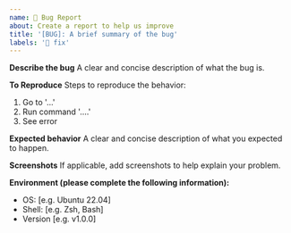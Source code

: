```yaml
---
name: 🐛 Bug Report
about: Create a report to help us improve
title: '[BUG]: A brief summary of the bug'
labels: '🐛 fix'
---
```


**Describe the bug**
A clear and concise description of what the bug is.

**To Reproduce**
Steps to reproduce the behavior:
1. Go to '...'
2. Run command '....'
3. See error

**Expected behavior**
A clear and concise description of what you expected to happen.

**Screenshots**
If applicable, add screenshots to help explain your problem.

**Environment (please complete the following information):**
 - OS: [e.g. Ubuntu 22.04]
 - Shell: [e.g. Zsh, Bash]
 - Version [e.g. v1.0.0]